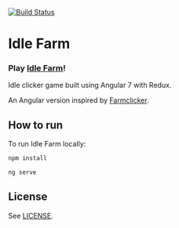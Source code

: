 [![Build Status](https://travis-ci.org/danlysiak/idle-farm.svg?branch=master)](https://travis-ci.org/danlysiak/idle-farm)

# Idle Farm

### Play [Idle Farm](https://danlysiak.github.io/idle-farm/)!

Idle clicker game built using Angular 7 with Redux.

An Angular version inspired by [Farmclicker](https://aaronvanston.github.io/farmclicker/).

## How to run

To run Idle Farm locally:

```sh
npm install
```

```sh
ng serve
```

## License

See [LICENSE](LICENSE).

